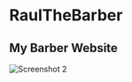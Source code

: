 # RaulTheBarber
## My Barber Website
![Screenshot
2](https://github.com/jimenezraul/raulthebarber/blob/master/raulthebarber.net.jpeg)
